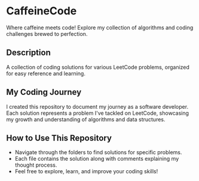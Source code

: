 # CaffeineCode

Where caffeine meets code! Explore my collection of algorithms and coding challenges brewed to perfection.

## Description

A collection of coding solutions for various LeetCode problems, organized for easy reference and learning.

## My Coding Journey

I created this repository to document my journey as a software developer. Each solution represents a problem I've tackled on LeetCode, showcasing my growth and understanding of algorithms and data structures.

## How to Use This Repository

- Navigate through the folders to find solutions for specific problems.
- Each file contains the solution along with comments explaining my thought process.
- Feel free to explore, learn, and improve your coding skills!
